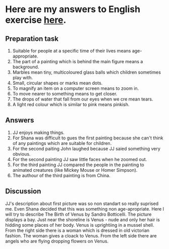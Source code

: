 # Here are my answers to English exercise [here](http://learnenglish.britishcouncil.org/en/video-zone/kids-explain-art-experts).

## Preparation task

1. Suitable for people at a specific time of their lives means age-appropriate. 
2. The part of a painting which is behind the main figure means a background.
3. Marbles mean tiny, multicoloured glass balls which children sometimes play
with.
4. Small, circular shapes or marks mean dots.
5. To magnify an item on a computer screen means to zoom in. 
6. To move nearer to something means to get closer. 
7. The drops of water that fall from our eyes when we cre mean tears. 
8. A light red colour which is similar to pink means pinkish. 

## Answers

1. JJ enjoys making things. 
2. For Shana was difficult to gues the first painting because 
she can't think of any paintings which are suitable for children. 
3. For the second paiting John laughed because JJ saied something 
very obvious. 
4. For the second painting JJ saw little faces when he zoomed out. 
5. For the third painting JJ compared the people in the painting to
animated creatures (like Mickey Mouse or Homer Simpson). 
6. The authour of the third painting is from China.

## Discussion

JJ's description about first picture was so non standart so 
really suprised me. Even Shana decided that this was something
non age-apropriate. Here I will try to describe The Birth of Venus 
by Sandro Botticelli. The picture displays a bay. Just near the 
shoreline is Venus - nude and only her hair is hidding some places
of her body. Venus is uprightiing in a mussel shell. From the right side
there is a woman which is dressed in old victorian fashion. The woman 
gives a cloack to Venus. From the left side there are angels who are 
flying dropping flowers on Venus. 

